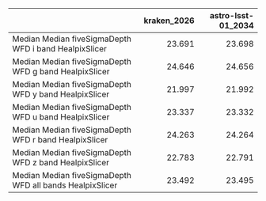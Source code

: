 |                                                          |   kraken_2026 |   astro-lsst-01_2034 |
|:---------------------------------------------------------|--------------:|---------------------:|
| Median Median fiveSigmaDepth WFD i band HealpixSlicer    |        23.691 |               23.698 |
| Median Median fiveSigmaDepth WFD g band HealpixSlicer    |        24.646 |               24.656 |
| Median Median fiveSigmaDepth WFD y band HealpixSlicer    |        21.997 |               21.992 |
| Median Median fiveSigmaDepth WFD u band HealpixSlicer    |        23.337 |               23.332 |
| Median Median fiveSigmaDepth WFD r band HealpixSlicer    |        24.263 |               24.264 |
| Median Median fiveSigmaDepth WFD z band HealpixSlicer    |        22.783 |               22.791 |
| Median Median fiveSigmaDepth WFD all bands HealpixSlicer |        23.492 |               23.495 |
